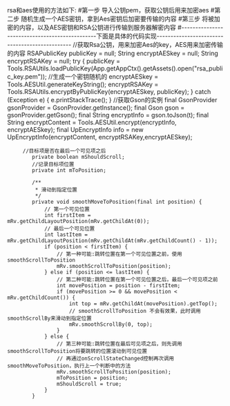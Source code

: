 rsa和aes使用的方法如下:
#第一步
导入公钥pem，获取公钥后用来加密aes
#第二步
随机生成一个AES密钥，拿到Aes密钥后加密要传输的内容
#第三步
将被加密的内容，以及AES密钥和RSA公钥进行传输到服务器解密内容
#-----------------------------------------------下面是具体的代码实现-----------------------------------------------
//获取Rsa公钥，用来加密Aes的key，AES用来加密传输的内容
        RSAPublicKey publicKey = null;
        String encryptAESkey = null;
        String encryptRSAKey = null;
        try {
            publicKey = Tools.RSAUtils.loadPublicKey(App.getAppCtx().getAssets().open("rsa_public_key.pem"));
            //生成一个密钥随机的
            encryptAESkey = Tools.AESUtil.generateKeyString();
            encryptRSAKey = Tools.RSAUtils.encryptByPublicKey(encryptAESkey, publicKey);
        } catch (Exception e) {
            e.printStackTrace();
        }
        //获取Gson的实例
        final GsonProvider gsonProvider = GsonProvider.getInstance();
        final Gson gson = gsonProvider.getGson();
        final String encryptInfo = gson.toJson(t);
        final String encryptContent = Tools.AESUtil.encrypt(encryptInfo, encryptAESkey);
        final UpEncryptInfo info = new UpEncryptInfo(encryptContent, encryptRSAKey,encryptAESkey);
        
         //目标项是否在最后一个可见项之后
            private boolean mShouldScroll;
            //记录目标项位置
            private int mToPosition;
        
            /**
             * 滑动到指定位置
             */
            private void smoothMoveToPosition(final int position) {
                // 第一个可见位置
                int firstItem = mRv.getChildLayoutPosition(mRv.getChildAt(0));
                // 最后一个可见位置
                int lastItem = mRv.getChildLayoutPosition(mRv.getChildAt(mRv.getChildCount() - 1));
                if (position < firstItem) {
                    // 第一种可能:跳转位置在第一个可见位置之前，使用smoothScrollToPosition
                    mRv.smoothScrollToPosition(position);
                } else if (position <= lastItem) {
                    // 第二种可能:跳转位置在第一个可见位置之后，最后一个可见项之前
                    int movePosition = position - firstItem;
                    if (movePosition >= 0 && movePosition < mRv.getChildCount()) {
                        int top = mRv.getChildAt(movePosition).getTop();
                        // smoothScrollToPosition 不会有效果，此时调用smoothScrollBy来滑动到指定位置
                        mRv.smoothScrollBy(0, top);
                    }
                } else {
                    // 第三种可能:跳转位置在最后可见项之后，则先调用smoothScrollToPosition将要跳转的位置滚动到可见位置
                    // 再通过onScrollStateChanged控制再次调用smoothMoveToPosition，执行上一个判断中的方法
                    mRv.smoothScrollToPosition(position);
                    mToPosition = position;
                    mShouldScroll = true;
                }
            }